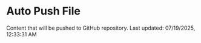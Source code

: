 # Auto Push File

Content that will be pushed to GitHub repository.
Last updated: 07/19/2025, 12:33:31 AM